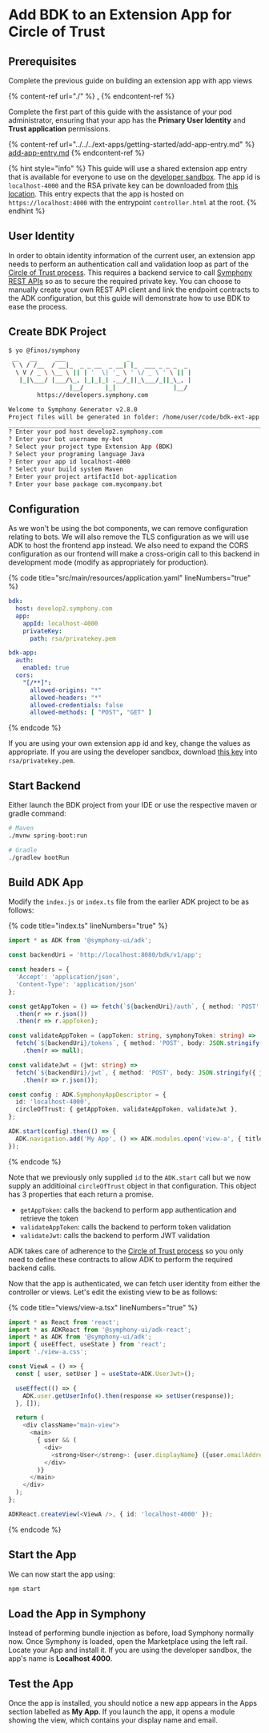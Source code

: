 # Add BDK to an Extension App for Circle of Trust

## Prerequisites

Complete the previous guide on building an extension app with app views

{% content-ref url="./" %}
[.](./)
{% endcontent-ref %}

Complete the first part of this guide with the assistance of your pod administrator, ensuring that your app has the **Primary User Identity** and **Trust application** permissions.

{% content-ref url="../../../ext-apps/getting-started/add-app-entry.md" %}
[add-app-entry.md](../../../ext-apps/getting-started/add-app-entry.md)
{% endcontent-ref %}

{% hint style="info" %}
This guide will use a shared extension app entry that is available for everyone to use on the [developer sandbox](https://develop2.symphony.com). The app id is `localhost-4000` and the RSA private key can be downloaded from [this location](https://localhost-rsa.vercel.app/private.pem). This entry expects that the app is hosted on `https://localhost:4000` with the entrypoint `controller.html` at the root.
{% endhint %}

## User Identity

In order to obtain identity information of the current user, an extension app needs to perform an authentication call and validation loop as part of the [Circle of Trust process](../../../ext-apps/app-authentication/circle-of-trust-authentication.md). This requires a backend service to call [Symphony REST APIs](https://developers.symphony.com/restapi/reference/application-rsa-authentication) so as to secure the required private key. You can choose to manually create your own REST API client and link the endpoint contracts to the ADK configuration, but this guide will demonstrate how to use BDK to ease the process.

## Create BDK Project

```bash
$ yo @finos/symphony
 __   __     ___                 _
 \ \ / /__  / __|_  _ _ __  _ __| |_  ___ _ _ _  _
  \ V / _ \ \__ \ || | '  \| '_ \ ' \/ _ \ ' \ || |
   |_|\___/ |___/\_, |_|_|_| .__/_||_\___/_||_\_, |
                 |__/      |_|                |__/
        https://developers.symphony.com

Welcome to Symphony Generator v2.8.0
Project files will be generated in folder: /home/user/code/bdk-ext-app
______________________________________________________________________________________________________
? Enter your pod host develop2.symphony.com
? Enter your bot username my-bot
? Select your project type Extension App (BDK)
? Select your programing language Java
? Enter your app id localhost-4000
? Select your build system Maven
? Enter your project artifactId bot-application
? Enter your base package com.mycompany.bot
```

## Configuration

As we won't be using the bot components, we can remove configuration relating to bots. We will also remove the TLS configuration as we will use ADK to host the frontend app instead. We also need to expand the CORS configuration as our frontend will make a cross-origin call to this backend in development mode (modify as appropriately for production).

{% code title="src/main/resources/application.yaml" lineNumbers="true" %}
```yaml
bdk:
  host: develop2.symphony.com
  app:
    appId: localhost-4000
    privateKey:
      path: rsa/privatekey.pem

bdk-app:
  auth:
    enabled: true
  cors:
    "[/**]":
      allowed-origins: "*"
      allowed-headers: "*"
      allowed-credentials: false
      allowed-methods: [ "POST", "GET" ]
```
{% endcode %}

If you are using your own extension app id and key, change the values as appropriate. If you are using the developer sandbox, download [this key](https://localhost-rsa.vercel.app/private.pem) into `rsa/privatekey.pem`.

## Start Backend

Either launch the BDK project from your IDE or use the respective maven or gradle command:

```bash
# Maven
./mvnw spring-boot:run

# Gradle
./gradlew bootRun
```

## Build ADK App

Modify the `index.js` or `index.ts` file from the earlier ADK project to be as follows:

{% code title="index.ts" lineNumbers="true" %}
```typescript
import * as ADK from '@symphony-ui/adk';

const backendUri = 'http://localhost:8080/bdk/v1/app';

const headers = {
  'Accept': 'application/json',
  'Content-Type': 'application/json'
};

const getAppToken = () => fetch(`${backendUri}/auth`, { method: 'POST' })
  .then(r => r.json())
  .then(r => r.appToken);

const validateAppToken = (appToken: string, symphonyToken: string) =>
  fetch(`${backendUri}/tokens`, { method: 'POST', body: JSON.stringify({ appToken, symphonyToken }), headers })
    .then(r => null);

const validateJwt = (jwt: string) =>
  fetch(`${backendUri}/jwt`, { method: 'POST', body: JSON.stringify({ jwt }), headers })
    .then(r => r.json());

const config : ADK.SymphonyAppDescriptor = {
  id: 'localhost-4000',
  circleOfTrust: { getAppToken, validateAppToken, validateJwt },
};

ADK.start(config).then(() => {
  ADK.navigation.add('My App', () => ADK.modules.open('view-a', { title: 'Hello' }));
});
```
{% endcode %}

Note that we previously only supplied `id` to the `ADK.start` call but we now supply an additioinal `circleOfTrust` object in that configuration. This object has 3 properties that each return a promise.

* `getAppToken`: calls the backend to perform app authentication and retrieve the token
* `validateAppToken`: calls the backend to perform token validation
* `validateJwt`: calls the backend to perform JWT validation

ADK takes care of adherence to the [Circle of Trust process](../../../ext-apps/app-authentication/circle-of-trust-authentication.md) so you only need to define these contracts to allow ADK to perform the required backend calls.

Now that the app is authenticated, we can fetch user identity from either the controller or views. Let's edit the existing view to be as follows:

{% code title="views/view-a.tsx" lineNumbers="true" %}
```typescript
import * as React from 'react';
import * as ADKReact from '@symphony-ui/adk-react';
import * as ADK from '@symphony-ui/adk';
import { useEffect, useState } from 'react';
import './view-a.css';

const ViewA = () => {
  const [ user, setUser ] = useState<ADK.UserJwt>();

  useEffect(() => {
    ADK.user.getUserInfo().then(response => setUser(response));
  }, []);

  return (
    <div className="main-view">
      <main>
        { user && (
          <div>
            <strong>User</strong>: {user.displayName} ({user.emailAddress})
          </div>
        )}
      </main>
    </div>
  );
};

ADKReact.createView(<ViewA />, { id: 'localhost-4000' });
```
{% endcode %}

## Start the App

We can now start the app using:

```bash
npm start
```

## Load the App in Symphony

Instead of performing bundle injection as before, load Symphony normally now. Once Symphony is loaded, open the Marketplace using the left rail. Locate your App and install it. If you are using the developer sandbox, the app's name is **Localhost 4000**.

## Test the App

Once the app is installed, you should notice a new app appears in the Apps section labelled as **My App**. If you launch the app, it opens a module showing the view, which contains your display name and email.
